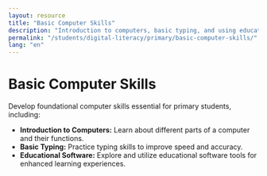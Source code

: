 ```yaml
---
layout: resource
title: "Basic Computer Skills"
description: "Introduction to computers, basic typing, and using educational software for primary students."
permalink: "/students/digital-literacy/primary/basic-computer-skills/"
lang: "en"
---
```


# Basic Computer Skills

Develop foundational computer skills essential for primary students, including:

- **Introduction to Computers:** Learn about different parts of a computer and their functions.
- **Basic Typing:** Practice typing skills to improve speed and accuracy.
- **Educational Software:** Explore and utilize educational software tools for enhanced learning experiences.
